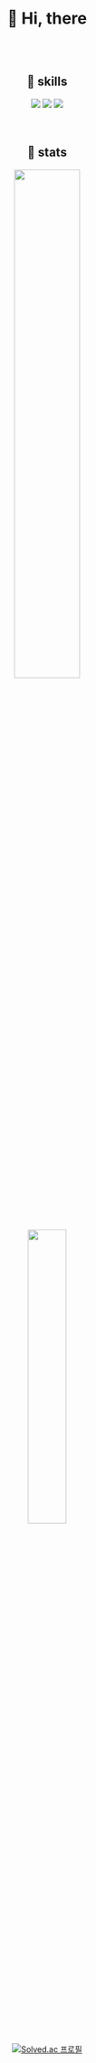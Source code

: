 <div align="center">
<h1>👋 Hi, there</h1>
<br>
<br>

  
<h2>🔨 skills</h2>
  <img src="https://img.shields.io/badge/java-%23ED8B00.svg?style=for-the-badge&logo=openjdk&logoColor=white">
  <img src="https://img.shields.io/badge/spring-6DB33F?style=for-the-badge&logo=spring&logoColor=white">
  <img src="https://img.shields.io/badge/mysql-4479A1?style=for-the-badge&logo=mysql&logoColor=white">
<br>
<br>
<br>
<h2>📝 stats</h2>

<a href="https://github.com/anuraghazra/github-readme-stats">
  <img src="https://github-readme-stats.vercel.app/api?username=terranking1&include_all_commits=true&show_icons=true&theme=nord" width=48%;>
</a>
<br>
<a href="https://github.com/terranking1/github-stats">
  <img src="https://github-readme-stats.vercel.app/api/top-langs/?username=terranking1&layout=compact&theme=nord" width=36.5%;>
</a>

<br>

[![Solved.ac 프로필](http://mazassumnida.wtf/api/v2/generate_badge?boj=onlyplsson)](https://solved.ac/onlyplsson)
</div>
​






